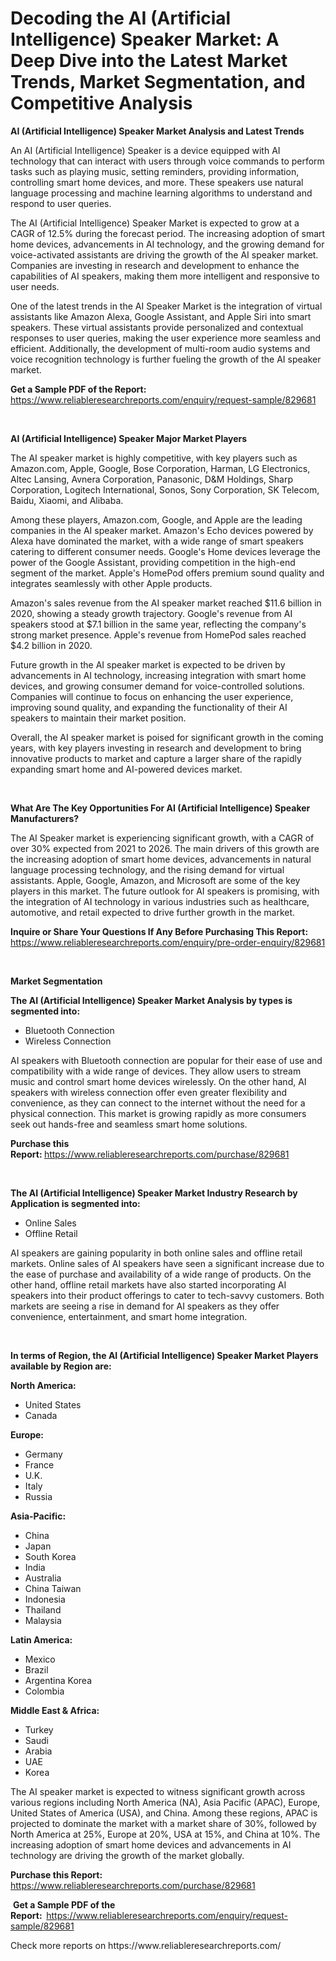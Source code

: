 <p><h1>Decoding the AI (Artificial Intelligence) Speaker Market: A Deep Dive into the Latest Market Trends, Market Segmentation, and Competitive Analysis</h1></p><p><strong>AI (Artificial Intelligence) Speaker Market Analysis and Latest Trends</strong></p>
<p><p>An AI (Artificial Intelligence) Speaker is a device equipped with AI technology that can interact with users through voice commands to perform tasks such as playing music, setting reminders, providing information, controlling smart home devices, and more. These speakers use natural language processing and machine learning algorithms to understand and respond to user queries.</p><p>The AI (Artificial Intelligence) Speaker Market is expected to grow at a CAGR of 12.5% during the forecast period. The increasing adoption of smart home devices, advancements in AI technology, and the growing demand for voice-activated assistants are driving the growth of the AI speaker market. Companies are investing in research and development to enhance the capabilities of AI speakers, making them more intelligent and responsive to user needs.</p><p>One of the latest trends in the AI Speaker Market is the integration of virtual assistants like Amazon Alexa, Google Assistant, and Apple Siri into smart speakers. These virtual assistants provide personalized and contextual responses to user queries, making the user experience more seamless and efficient. Additionally, the development of multi-room audio systems and voice recognition technology is further fueling the growth of the AI speaker market.</p></p>
<p><strong>Get a Sample PDF of the Report:&nbsp;</strong> <a href="https://www.reliableresearchreports.com/enquiry/request-sample/829681">https://www.reliableresearchreports.com/enquiry/request-sample/829681</a></p>
<p>&nbsp;</p>
<p><strong>AI (Artificial Intelligence) Speaker Major Market Players</strong></p>
<p><p>The AI speaker market is highly competitive, with key players such as Amazon.com, Apple, Google, Bose Corporation, Harman, LG Electronics, Altec Lansing, Avnera Corporation, Panasonic, D&M Holdings, Sharp Corporation, Logitech International, Sonos, Sony Corporation, SK Telecom, Baidu, Xiaomi, and Alibaba. </p><p>Among these players, Amazon.com, Google, and Apple are the leading companies in the AI speaker market. Amazon's Echo devices powered by Alexa have dominated the market, with a wide range of smart speakers catering to different consumer needs. Google's Home devices leverage the power of the Google Assistant, providing competition in the high-end segment of the market. Apple's HomePod offers premium sound quality and integrates seamlessly with other Apple products.</p><p>Amazon's sales revenue from the AI speaker market reached $11.6 billion in 2020, showing a steady growth trajectory. Google's revenue from AI speakers stood at $7.1 billion in the same year, reflecting the company's strong market presence. Apple's revenue from HomePod sales reached $4.2 billion in 2020.</p><p>Future growth in the AI speaker market is expected to be driven by advancements in AI technology, increasing integration with smart home devices, and growing consumer demand for voice-controlled solutions. Companies will continue to focus on enhancing the user experience, improving sound quality, and expanding the functionality of their AI speakers to maintain their market position.</p><p>Overall, the AI speaker market is poised for significant growth in the coming years, with key players investing in research and development to bring innovative products to market and capture a larger share of the rapidly expanding smart home and AI-powered devices market.</p></p>
<p>&nbsp;</p>
<p><strong>What Are The Key Opportunities For AI (Artificial Intelligence) Speaker Manufacturers?</strong></p>
<p><p>The AI Speaker market is experiencing significant growth, with a CAGR of over 30% expected from 2021 to 2026. The main drivers of this growth are the increasing adoption of smart home devices, advancements in natural language processing technology, and the rising demand for virtual assistants. Apple, Google, Amazon, and Microsoft are some of the key players in this market. The future outlook for AI speakers is promising, with the integration of AI technology in various industries such as healthcare, automotive, and retail expected to drive further growth in the market.</p></p>
<p><strong>Inquire or Share Your Questions If Any Before Purchasing This Report:</strong> <a href="https://www.reliableresearchreports.com/enquiry/pre-order-enquiry/829681">https://www.reliableresearchreports.com/enquiry/pre-order-enquiry/829681</a></p>
<p>&nbsp;</p>
<p><strong>Market Segmentation</strong></p>
<p><strong>The AI (Artificial Intelligence) Speaker Market Analysis by types is segmented into:</strong></p>
<p><ul><li>Bluetooth Connection</li><li>Wireless Connection</li></ul></p>
<p><p>AI speakers with Bluetooth connection are popular for their ease of use and compatibility with a wide range of devices. They allow users to stream music and control smart home devices wirelessly. On the other hand, AI speakers with wireless connection offer even greater flexibility and convenience, as they can connect to the internet without the need for a physical connection. This market is growing rapidly as more consumers seek out hands-free and seamless smart home solutions.</p></p>
<p><strong>Purchase this Report:&nbsp;</strong><a href="https://www.reliableresearchreports.com/purchase/829681">https://www.reliableresearchreports.com/purchase/829681</a></p>
<p>&nbsp;</p>
<p><strong>The AI (Artificial Intelligence) Speaker Market Industry Research by Application is segmented into:</strong></p>
<p><ul><li>Online Sales</li><li>Offline Retail</li></ul></p>
<p><p>AI speakers are gaining popularity in both online sales and offline retail markets. Online sales of AI speakers have seen a significant increase due to the ease of purchase and availability of a wide range of products. On the other hand, offline retail markets have also started incorporating AI speakers into their product offerings to cater to tech-savvy customers. Both markets are seeing a rise in demand for AI speakers as they offer convenience, entertainment, and smart home integration.</p></p>
<p>&nbsp;</p>
<p><strong>In terms of Region, the AI (Artificial Intelligence) Speaker Market Players available by Region are:</strong></p>
<p>
    <p> <strong> North America: </strong>
        <ul>
            <li>United States</li>
            <li>Canada</li>
        </ul>
        </p> 
    <p> <strong> Europe: </strong>
        <ul>
            <li>Germany</li>
            <li>France</li>
            <li>U.K.</li>
            <li>Italy</li>
            <li>Russia</li>
        </ul>
        </p> 
    <p> <strong> Asia-Pacific: </strong>
        <ul>
            <li>China</li>
            <li>Japan</li>
            <li>South Korea</li>
            <li>India</li>
            <li>Australia</li>
            <li>China Taiwan</li>
            <li>Indonesia</li>
            <li>Thailand</li>
            <li>Malaysia</li>
        </ul>
        </p> 
    <p> <strong> Latin America: </strong>
        <ul>
            <li>Mexico</li>
            <li>Brazil</li>
            <li>Argentina Korea</li>
            <li>Colombia</li>
        </ul>
        </p> 
    <p> <strong> Middle East & Africa: </strong>
        <ul>
            <li>Turkey</li>
            <li>Saudi</li>
            <li>Arabia</li>
            <li>UAE</li>
            <li>Korea</li>
        </ul>
    </p>
    </p>
<p><p>The AI speaker market is expected to witness significant growth across various regions including North America (NA), Asia Pacific (APAC), Europe, United States of America (USA), and China. Among these regions, APAC is projected to dominate the market with a market share of 30%, followed by North America at 25%, Europe at 20%, USA at 15%, and China at 10%. The increasing adoption of smart home devices and advancements in AI technology are driving the growth of the market globally.</p></p>
<p><strong>Purchase this Report: </strong><a href="https://www.reliableresearchreports.com/purchase/829681">https://www.reliableresearchreports.com/purchase/829681</a></p>
<p>&nbsp;<strong>Get a Sample PDF of the Report:&nbsp;&nbsp;</strong><a href="https://www.reliableresearchreports.com/enquiry/request-sample/829681">https://www.reliableresearchreports.com/enquiry/request-sample/829681</a></p>
<p><strong></strong></p>
<p>Check more reports on https://www.reliableresearchreports.com/</p>